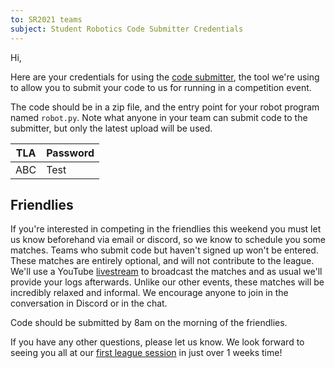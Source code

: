 ```yaml
---
to: SR2021 teams
subject: Student Robotics Code Submitter Credentials
---
```


Hi,

Here are your credentials for using the [code submitter](https://studentrobotics.org/code-submitter/), the tool we're using to allow you to submit your code to us for running in a competition event.

The code should be in a zip file, and the entry point for your robot program named `robot.py`. Note what anyone in your team can submit code to the submitter, but only the latest upload will be used.

| TLA | Password |
| --- | -------- |
| ABC | Test     |

## Friendlies

If you're interested in competing in the friendlies this weekend you must let us know beforehand via email or discord, so we know to schedule you some matches. Teams who submit code but haven't signed up won't be entered. These matches are entirely optional, and will not contribute to the league. We'll use a YouTube [livestream](https://youtu.be/iwa-7R6sR8M) to broadcast the matches and as usual we'll provide your logs afterwards. Unlike our other events, these matches will be incredibly relaxed and informal. We encourage anyone to join in the conversation in Discord or in the chat.

Code should be submitted by 8am on the morning of the friendlies.

If you have any other questions, please let us know. We look forward to seeing you all at our [first league session](https://studentrobotics.org/events/sr2021/league-1/) in just over 1 weeks time!
